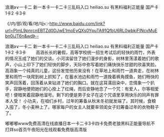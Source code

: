 浪潮a∨一卡二
新一本卡一卡二卡三乱码入口
heiliao.su 有黑料福利正能量
国产卡1卡2 卡3卡


《/内/部/观/看/地/址👉http://www.baidu.com/link?url=PImL9pnrcnEBTZd0DJwE1moEyQXs0YpuTA91QfbU6RL0wbkiFlNcvMuEbn0iJT6n&wd》--

浪潮a∨一卡二
新一本卡一卡二卡三乱码入口
heiliao.su 有黑料福利正能量
国产卡1卡2 卡3卡
　　高涵长长的暑假，高等学校统一招生考试后的轻快的雨竹，外表的情况玉成了她们的交谈。小河滨留住了她们漫步的身影，树林里荡漾着她们的歌声，小山上印下了她们轻快的脚步，天际中弥写着她们痛快快乐甘甜的欣喜笑脸。高涵象一个纯真的儿童，这份发觉他历来没有！在草地上和雨竹一道奔走，在树林里和雨竹一块爬到树上抓知了，在蓄水池边和雨竹一道挽着裤角摸鱼，她们畅快的笑声回荡着，回荡着从来钻进了她们的胸口。就在这耳濡目染中，恋情象一个扒手，寂静地便把她们的心拴上了红绳，而后安静地念了一个咒：有爱人，尔等相爱吧！便暗笑着寂静地溜号。剩下的便是男子女子在这个咒语里享用快乐的同声有罪本人受！
小功夫，在咱们乡村，过年的筹备从秋末冬初就发端了。其时候，食粮入囤了，冬小麦种上了。哪家每户的女主人就要率领闺女子妇筹备过年的衣物鞋子了。





嘟嘟嘟www免费高清在线直播日本一卡二卡3卡四卡免费老狼黑料正能量导航不打烊so首页午夜阳光在线观看免费版高清版
